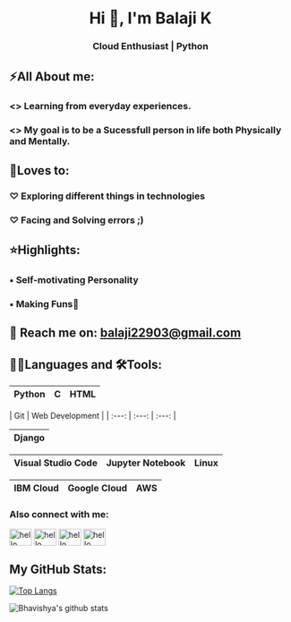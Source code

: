 
<h1 align="center">Hi 👋, I'm Balaji K</h1>
<h3 align="center">Cloud Enthusiast | Python </h3>

## ⚡All About me:
<h3><> Learning from everyday experiences.</h3> 
<h3><> My goal is to be a Sucessfull person in life both Physically and Mentally.</h3>

## 🤗Loves to:
<h3>♡ Exploring different things in technologies </h3>
<h3>♡ Facing and Solving errors ;) </h3>
  
## ⭐Highlights:
<h3>• Self-motivating Personality </h3>
<h3>• Making Funs🤗 </h3>

## 📧 Reach me on: balaji22903@gmail.com

## 👨‍💻Languages and 🛠️Tools:

| Python | C | HTML | 
| :---: | :---: | :---: |

| Git | Web Development |
| :---: | :---: | :---: | 

| Django | 
| :---: |  

| Visual Studio Code | Jupyter Notebook | Linux |
| :---: | :---: | :---: |

| IBM Cloud | Google Cloud | AWS 
| :---: | :---: | :---: | 

<h3 align="left">Also connect with me:</h3>
<p align="left">  
<a href="https://twitter.com/Balaji539245072" target="blank"><img align="center" src="https://cdn.jsdelivr.net/npm/simple-icons@3.0.1/icons/twitter.svg" alt="hello" height="30" width="40" /></a>
<a href="https://linkedin.com/in/balaji-k-" target="blank"><img align="center" src="https://cdn.jsdelivr.net/npm/simple-icons@3.0.1/icons/linkedin.svg" alt="hello" height="30" width="40" /></a>
<a href="https://www.instagram.com/_balaji.k_" target="blank"><img align="center" src="https://cdn.jsdelivr.net/npm/simple-icons@3.0.1/icons/instagram.svg" alt="hello" height="30" width="40" /></a>
<a href="https://discord.gg/RsNjHAew" target="blank"><img align="center" src="https://cdn.jsdelivr.net/npm/simple-icons@3.0.1/icons/discord.svg" alt="hello" height="30" width="40" /></a>
</p>

## My GitHub Stats:
[![Top Langs](https://github-readme-stats.vercel.app/api/top-langs/?username=Balaji936&layout=compact&show_icons=true&theme=dark)](https://github.com/Balaji936github-readme-stats)

![Bhavishya's github stats](https://github-readme-stats.vercel.app/api?username=Balaji936&show_icons=true&theme=dark)
